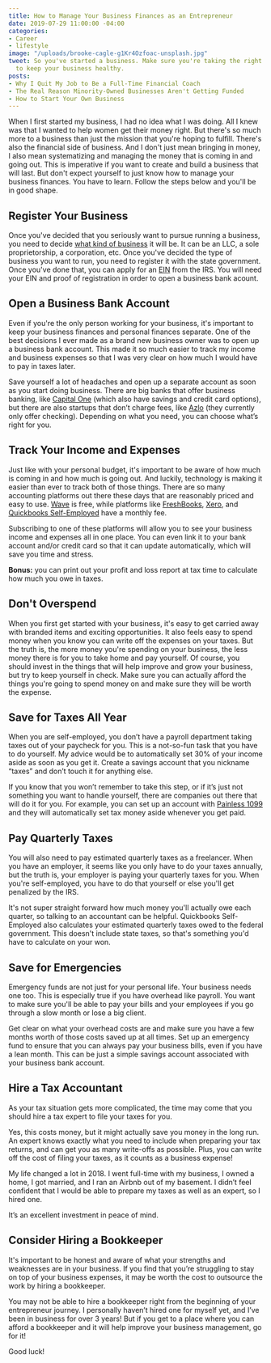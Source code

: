 ```yaml
---
title: How to Manage Your Business Finances as an Entrepreneur
date: 2019-07-29 11:00:00 -04:00
categories:
- Career
- lifestyle
image: "/uploads/brooke-cagle-g1Kr4Ozfoac-unsplash.jpg"
tweet: So you've started a business. Make sure you're taking the right financial steps
  to keep your business healthy.
posts:
- Why I Quit My Job to Be a Full-Time Financial Coach
- The Real Reason Minority-Owned Businesses Aren't Getting Funded
- How to Start Your Own Business
---
```


When I first started my business, I had no idea what I was doing. All I knew was that I wanted to help women get their money right. But there's so much more to a business than just the mission that you're hoping to fulfill. There's also the financial side of business. And I don't just mean bringing in money, I also mean systematizing and managing the money that is coming in and going out. This is imperative if you want to create and build a business that will last. But don't expect yourself to just know how to manage your business finances. You have to learn. Follow the steps below and you'll be in good shape.

## **Register Your Business**

Once you've decided that you seriously want to pursue running a business, you need to decide [what kind of business](https://money.howstuffworks.com/personal-finance/personal-income-taxes/types-of-businesses.htm) it will be. It can be an LLC, a sole proprietorship, a corporation, etc. Once you've decided the type of business you want to run, you need to register it with the state government. Once you've done that, you can apply for an [EIN](https://www.irs.gov/businesses/small-businesses-self-employed/do-you-need-an-ein) from the IRS. You will need your EIN and proof of registration in order to open a business bank acount.

## **Open a Business Bank Account**

Even if you're the only person working for your business, it's important to keep your business finances and personal finances separate. One of the best decisions I ever made as a brand new business owner was to open up a business bank account. This made it so much easier to track my income and business expenses so that I was very clear on how much I would have to pay in taxes later.

Save yourself a lot of headaches and open up a separate account as soon as you start doing business. There are big banks that offer business banking, like [Capital One](https://www.capitalone.com/small-business-bank/) (which also have savings and credit card options), but there are also startups that don’t charge fees, like [Azlo](https://www.azlo.com/) (they currently only offer checking). Depending on what you need, you can choose what’s right for you.

## **Track Your Income and Expenses**

Just like with your personal budget, it's important to be aware of how much is coming in and how much is going out. And luckily, technology is making it easier than ever to track both of those things. There are so many accounting platforms out there these days that are reasonably priced and easy to use. [Wave](https://www.waveapps.com/) is free, while platforms like [FreshBooks](https://www.freshbooks.com/), [Xero](https://www.xero.com/us/), and [Quickbooks Self-Employed](https://quickbooks.intuit.com/self-employed/) have a monthly fee.

Subscribing to one of these platforms will allow you to see your business income and expenses all in one place. You can even link it to your bank account and/or credit card so that it can update automatically, which will save you time and stress.

**Bonus:** you can print out your profit and loss report at tax time to calculate how much you owe in taxes.

## **Don't Overspend**

When you first get started with your business, it's easy to get carried away with branded items and exciting opportunities. It also feels easy to spend money when you know you can write off the expenses on your taxes. But the truth is, the more money you're spending on your business, the less money there is for you to take home and pay yourself. Of course, you should invest in the things that will help improve and grow your business, but try to keep yourself in check. Make sure you can actually afford the things you're going to spend money on and make sure they will be worth the expense.

## **Save for Taxes All Year**

When you are self-employed, you don’t have a payroll department taking taxes out of your paycheck for you. This is a not-so-fun task that you have to do yourself. My advice would be to automatically set 30% of your income aside as soon as you get it. Create a savings account that you nickname “taxes” and don’t touch it for anything else.

If you know that you won’t remember to take this step, or if it’s just not something you want to handle yourself, there are companies out there that will do it for you. For example, you can set up an account with [Painless 1099](https://painless1099.com/) and they will automatically set tax money aside whenever you get paid.

## **Pay Quarterly Taxes**

You will also need to pay estimated quarterly taxes as a freelancer. When you have an employer, it seems like you only have to do your taxes annually, but the truth is, your employer is paying your quarterly taxes for you. When you're self-employed, you have to do that yourself or else you'll get penalized by the IRS.

It's not super straight forward how much money you'll actually owe each quarter, so talking to an accountant can be helpful. Quickbooks Self-Employed also calculates your estimated quarterly taxes owed to the federal government. This doesn't include state taxes, so that's something you'd have to calculate on your won.

## **Save for Emergencies**

Emergency funds are not just for your personal life. Your business needs one too. This is especially true if you have overhead like payroll. You want to make sure you'll be able to pay your bills and your employees if you go through a slow month or lose a big client.

Get clear on what your overhead costs are and make sure you have a few months worth of those costs saved up at all times. Set up an emergency fund to ensure that you can always pay your business bills, even if you have a lean month. This can be just a simple savings account associated with your business bank account.

## **Hire a Tax Accountant**

As your tax situation gets more complicated, the time may come that you should hire a tax expert to file your taxes for you.

Yes, this costs money, but it might actually save you money in the long run. An expert knows exactly what you need to include when preparing your tax returns, and can get you as many write-offs as possible. Plus, you can write off the cost of filing your taxes, as it counts as a business expense!

My life changed a lot in 2018. I went full-time with my business, I owned a home, I got married, and I ran an Airbnb out of my basement. I didn’t feel confident that I would be able to prepare my taxes as well as an expert, so I hired one.

It’s an excellent investment in peace of mind.

## **Consider Hiring a Bookkeeper**

It's important to be honest and aware of what your strengths and weaknesses are in your business. If you find that you’re struggling to stay on top of your business expenses, it may be worth the cost to outsource the work by hiring a bookkeeper.

You may not be able to hire a bookkeeper right from the beginning of your entrepreneur journey. I personally haven’t hired one for myself yet, and I’ve been in business for over 3 years! But if you get to a place where you can afford a bookkeeper and it will help improve your business management, go for it!

Good luck!
